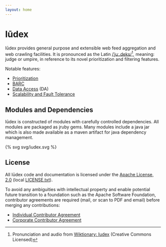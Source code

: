 ```yaml
---
layout: home
---
```


# Iūdex

Iūdex provides general purpose and extensible web feed aggregation and
web crawling facilities.  It is pronounced as the Latin
[/ˈjuː.deks/][wiki-ogg][^wik], meaning: judge or umpire, in reference
to its novel prioritization and filtering features.

Notable features:

* [Prioritization](/prioritization.html)
* [BARC](/barc.html)
* [Data Access](/da.html) (DA)
* [Scalability and Fault Tolerance](/distribution.html)

[wiki-ogg]: http://upload.wikimedia.org/wikipedia/commons/9/92/La-cls-iudex.ogg

[^wik]: Pronunciation and audio from
        [Wiktionary: Iudex](http://en.wiktionary.org/wiki/iudex)
        (Creative Commons Licensed)

## Modules and Dependencies

Iūdex is constructed of modules with carefully controlled
dependencies. All modules are packaged as jruby gems. Many modules
include a java jar which is also made available as a maven artifact
for java dependency management.

{% svg svg/iudex.svg %}

## License

All Iūdex code and documentation is licensed under the
[Apache License, 2.0][AL2] (local [LICENSE.txt]).

To avoid any ambiguities with intellectual property and enable
potential future transition to a foundation such as the Apache
Software Foundation, contributor agreements are required (mail, or
scan to PDF and email) before merging any contributions:

* [Individual Contributor Agreement](license/icla.txt)
* [Corporate Contributor Agreement](license/cla-corporate.txt)

[AL2]: http://www.apache.org/licenses/LICENSE-2.0
[LICENSE.txt]: license/LICENSE.txt
